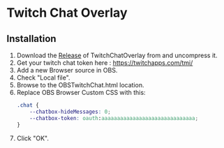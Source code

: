 # Twitch Chat Overlay

## Installation

1. Download the [Release](https://github.com/Err0rTV/TwitchChatOverlay/releases) of TwitchChatOverlay from and uncompress it.
3. Get your twitch chat token here : https://twitchapps.com/tmi/
4. Add a new Browser source in OBS.
5. Check "Local file".
6. Browse to the OBSTwitchChat.html location.
7. Replace OBS Browser Custom CSS with this:
    ```css
    .chat { 
        --chatbox-hideMessages: 0;
        --chatbox-token: oauth:aaaaaaaaaaaaaaaaaaaaaaaaaaaaaa;
    }
    ```
7. Click "OK".

